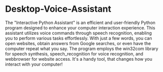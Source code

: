 # Desktop-Voice-Assistant
The "Interactive Python Assistant" is an efficient and user-friendly Python program designed to enhance your computer interaction experience. This assistant utilizes voice commands through speech recognition, enabling you to perform various tasks effortlessly. With just a few words, you can open websites, obtain answers from Google searches, or even have the computer repeat what you say. The program employs the win32com library for speech synthesis, speech_recognition for voice recognition, and webbrowser for website access. It's a handy tool, that changes how you interact with your computer!
